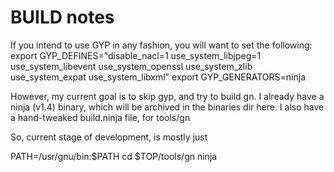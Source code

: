 BUILD notes
============


If you intend to use GYP in any fashion, you will want to set the following:
export GYP_DEFINES="disable_nacl=1 use_system_libjpeg=1 use_system_libevent use_system_openssl use_system_zlib use_system_expat use_system_libxml"
export GYP_GENERATORS=ninja

However, my current goal is to skip gyp, and try to build gn.
I already have a ninja (v1.4) binary, which will be archived in the binaries dir here.
I also have a hand-tweaked build.ninja file, for tools/gn

So, current stage of development, is mostly just

PATH=/usr/gnu/bin:$PATH
cd $TOP/tools/gn
ninja
